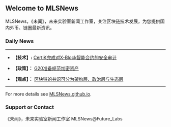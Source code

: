 ## Welcome to MLSNews

MLSNews，《未闻》，未来实验室新闻工作室，关注区块链技术发展，为您提供国内外币、链圈最新资讯。

### Daily News

---------
* **【技术】:** [CertiK完成对X-Block智能合约的安全审计](https://github.com/futurelabs2018/MLSNews/blob/master/DailyNews/20190419.md)

* **【政策】：** [G20准备规范加密资产]()

* **【观点】：** [区块链的共识可分为架构层、政治层与生态层]()
--------

For more details see [MLSNews.github.io](https:MLSNews.github.io).


### Support or Contact

《未闻》，未来实验室新闻工作室 MLSNews@Future_Labs


